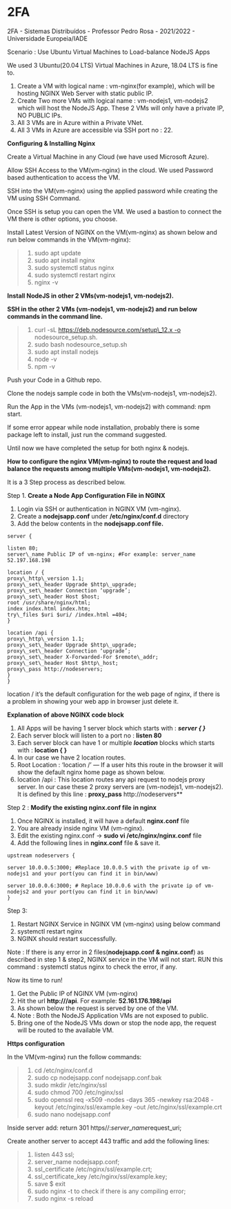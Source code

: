 # 2FA
 2FA - Sistemas Distribuídos - Professor Pedro Rosa - 2021/2022 - Universidade Europeia/IADE

Scenario : Use Ubuntu Virtual Machines to Load-balance NodeJS Apps

We used 3 Ubuntu(20.04 LTS) Virtual Machines in Azure, 18.04 LTS is fine to.

1. Create a VM with logical name : vm-nginx(for example), which will be hosting NGINX Web Server with static public IP.
1. Create Two more VMs with logical name : vm-nodejs1, vm-nodejs2 which will host the NodeJS App. These 2 VMs will only have a private IP, NO PUBLIC IPs.
1. All 3 VMs are in Azure within a Private VNet.
1. All 3 VMs in Azure are accessible via SSH port no : 22.

**Configuring & Installing Nginx**

Create a Virtual Machine in any Cloud (we have used Microsoft Azure).

Allow SSH Access to the VM(vm-nginx) in the cloud. We used Password based authentication to access the VM.

SSH into the VM(vm-nginx) using the applied password while creating the VM using SSH Command.

Once SSH is setup you can open the VM. We used a bastion to connect the VM there is other options, you choose.

Install Latest Version of NGINX on the VM(vm-nginx) as shown below and run below commands in the VM(vm-nginx):

>1. sudo apt update
>2. sudo apt install nginx
>3. sudo systemctl status nginx
>4. sudo systemctl restart nginx
>5. nginx -v

**Install NodeJS in other 2 VMs(vm-nodejs1, vm-nodejs2).**

**SSH in the other 2 VMs (vm-nodejs1, vm-nodejs2) and run below commands in the command line.**

>1. curl -sL https://deb.nodesource.com/setup\_12.x -o nodesource\_setup.sh.
>2. sudo bash nodesource\_setup.sh
>3. sudo apt install nodejs
>4. node -v
>5. npm -v

Push your Code in a Github repo.

Clone the nodejs sample code in both the VMs(vm-nodejs1, vm-nodejs2).

Run the App in the VMs (vm-nodejs1, vm-nodejs2) with command: npm start.


If some error appear while node installation, probably there is some package left to install, just run the command suggested.

Until now we have completed the setup for both nginx & nodejs.

**How to configure the nginx VM(vm-nginx) to route the request and load balance the requests among multiple VMs(vm-nodejs1, vm-nodejs2).**

It is a 3 Step process as described below.

Step 1. **Create a Node App Configuration File in NGINX**

1. Login via SSH or authentication in NGINX VM (vm-nginx).
2. Create a **nodejsapp.conf** under **/etc/nginx/conf.d** directory
3. Add the below contents in the **nodejsapp.conf file.**


```
server {

listen 80;
server\_name Public IP of vm-nginx; #For example: server_name 52.197.168.198

location / {
proxy\_http\_version 1.1;
proxy\_set\_header Upgrade $http\_upgrade;
proxy\_set\_header Connection ‘upgrade’;
proxy\_set\_header Host $host;
root /usr/share/nginx/html;
index index.html index.htm;
try\_files $uri $uri/ /index.html =404;
}

location /api {
proxy\_http\_version 1.1;
proxy\_set\_header Upgrade $http\_upgrade;
proxy\_set\_header Connection ‘upgrade’;
proxy\_set\_header X-Forwarded-For $remote\_addr;
proxy\_set\_header Host $http\_host;
proxy\_pass http://nodeservers;
}
}
```


location / it’s the default configuration for the web page of nginx, if there is a problem in showing your web app in browser just delete it.

**Explanation of above NGINX code block**

1. All Apps will be having 1 server block which starts with : ***server { }***
2. Each server block will listen to a port no : **listen 80**
3. Each server block can have 1 or multiple ***location*** blocks which starts with : **location <route> { }**
4. In our case we have 2 location routes.
5. Root Location : ‘location /’ — If a user hits this route in the browser it will show the default nginx home page as shown below.
6. location /api : This location routes any api request to nodejs proxy server. In our case these 2 proxy servers are (vm-nodejs1, vm-nodejs2). It is defined by this line : **proxy\_pass** http://nodeservers** 

Step 2 : **Modify the existing nginx.conf file** **in nginx**

1. Once NGINX is installed, it will have a default **nginx.conf** file
2. You are already inside nginx VM (vm-nginx).
3. Edit the existing nginx.conf -> **sudo vi /etc/nginx/nginx.conf** file
4. Add the following lines in **nginx.conf** file & save it.

```
upstream nodeservers {
 
server 10.0.0.5:3000; #Replace 10.0.0.5 with the private ip of vm-nodejs1 and your port(you can find it in bin/www)

server 10.0.0.6:3000; # Replace 10.0.0.6 with the private ip of vm-nodejs2 and your port(you can find it in bin/www)
}
```

Step 3:

1. Restart NGINX Service in NGINX VM (vm-nginx) using below command
2. systemctl restart nginx
3. NGINX should restart successfully.

Note : If there is any error in 2 files(**nodejsapp.conf & nginx.conf**) as described in step 1 & step2, NGINX service in the VM will not start. RUN this command : systemctl status nginx to check the error, if any.

Now its time to run!

1. Get the Public IP of NGINX VM (vm-nginx)
2. Hit the url **http://<PUBLIC-IP>/api**. For example: **52.161.176.198/api**
3. As shown below the request is served by one of the VM.
4. Note : Both the NodeJS Application VMs are not exposed to public.
5. Bring one of the NodeJS VMs down or stop the node app, the request will be routed to the available VM.

**Https configuration**

In the VM(vm-nginx) run the follow commands:

>1. cd /etc/nginx/conf.d
>2. sudo cp nodejsapp.conf nodejsapp.conf.bak
>3. sudo mkdir /etc/nginx/ssl
>4. sudo chmod 700 /etc/nginx/ssl
>5. sudo openssl req -x509 -nodes -days 365 -newkey rsa:2048 -keyout /etc/nginx/ssl/example.key -out /etc/nginx/ssl/example.crt
>6. sudo nano nodejsapp.conf

Inside server add: return 301 https//:$server\_name$request\_uri;

Create another server to accept 443 traffic and add the following lines:

>1. listen 443 ssl;
>2. server\_name nodejsapp.conf;
>3. ssl\_certificate /etc/nginx/ssl/example.crt;
>4. ssl\_certificate_key /etc/nginx/ssl/example.key;
>5. save $ exit
>6. sudo nginx -t to check if there is any compiling error;
>7. sudo nginx -s reload




